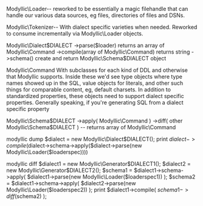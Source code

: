 Modyllic\Loader-- reworked to be essentially a magic filehandle that can
handle our various data sources, eg files, directories of files and DSNs.

Modyllic\Tokenizer-- With dialect specific varieties when needed.  Reworked
to consume incrementally via Modyllic\Loader objects.

Modyllic\Dialect\$DIALECT
    ->parse($loader) returns an array of Modyllic\Command
    ->compile(array of Modyllic\Command) returns string
    ->schema() create and return Modyllic\Schema\$DIALECT object

Modyllic\Command
    With subclasses for each kind of DDL and otherwise that Modyllic
    supports.  Inside these we'd see type objects where type names showed up
    in the SQL, value objects for literals, and other such things for comparable
    content, eg, default charsets.  In addition to standardized properties,
    these objects need to support dialect specific properties.  Generally speaking, if you're generating SQL from a dialect specific property

Modyllic\Schema\$DIALECT
    ->apply( Modyllic\Command )
    ->diff( other Modyllic\Schema\$DIALECT ) -- returns array of Modyllic\Command


modyllic dump
    $dialect = new Modyllic\Dialect\$DIALECT();
    print $dialect->compile($dialect->schema->apply($dialect->parse(new Modyllic\Loader($loaderspec))))

modyllic diff
    $dialect1 = new Modyllic\Generator\$DIALECT1();
    $dialect2 = new Modyllic\Generator\$DIALECT2();
    $schema1 = $dialect1->schema->apply( $dialect1->parse(new Modyllic\Loader($loaderspec1)) );
    $schema2 = $dialect1->schema->apply( $dialect2->parse(new Modyllic\Loader($loaderspec2)) );
    print $dialect1->compile( $schema1->diff($schema2) );
